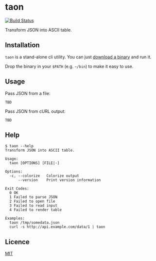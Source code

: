# taon
[![Build Status](https://travis-ci.com/eiri/taon.svg?branch=master)](https://travis-ci.com/eiri/taon)

Transform JSON into ASCII table.

## Installation

`taon` is a stand-alone cli utility. You can just [download a binary](https://github.com/eiri/taon/releases) and run it.

Drop the binary in your `$PATH` (e.g. `~/bin`) to make it easy to use.

## Usage

Pass JSON from a file:
```
TBD
```

Pass JSON from cURL output:
```
TBD
```

## Help
```
$ taon --help
Transform JSON into ASCII table.

Usage:
  taon [OPTIONS] [FILE|-]

Options:
  -c, --colorize   Colorize output
      --version    Print version information

Exit Codes:
  0 OK
  1 Failed to parse JSON
  2 Failed to open file
  3 Failed to read input
  4 Failed to render table

Examples:
  taon /tmp/somedata.json
  curl -s http://api.example.com/data/1 | taon
```

## Licence

[MIT](https://github.com/eiri/taon/blob/master/LICENSE)
